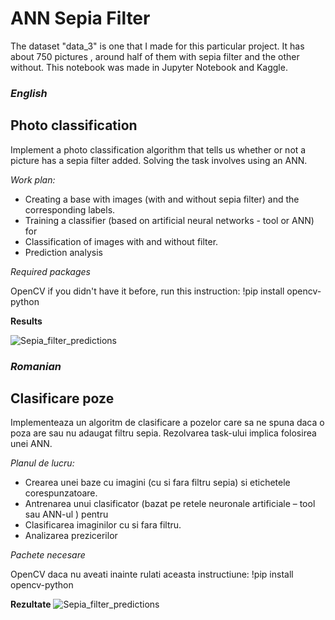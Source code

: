 # ANN Sepia Filter

The dataset  "data_3" is one that I made for this particular project. It has about 750 pictures , around half of them with sepia filter and the other without.
This notebook was made in Jupyter Notebook and Kaggle.
### *English*


## **Photo classification**

Implement a photo classification algorithm that tells us whether or not a picture has a sepia filter added.
Solving the task involves using an ANN.

*Work plan:*

 - Creating a base with images (with and without sepia filter) and the corresponding labels.
 - Training a classifier (based on artificial neural networks - tool or ANN) for
 - Classification of images with and without filter.
 - Prediction analysis

*Required packages*

   OpenCV
   if you didn't have it before, run this instruction: !pip install opencv-python
   
**Results**

![Sepia_filter_predictions](https://user-images.githubusercontent.com/62243784/111454227-191c0480-871d-11eb-8532-99e9b35702fb.jpg)

### *Romanian*

## **Clasificare poze**

Implementeaza un algoritm de clasificare a pozelor care sa ne spuna daca o poza are sau nu adaugat filtru sepia.
Rezolvarea task-ului implica folosirea unei ANN.

*Planul de lucru:*

 - Crearea unei baze cu imagini (cu si fara filtru sepia) si etichetele corespunzatoare.
 - Antrenarea unui clasificator (bazat pe retele neuronale artificiale – tool sau ANN-ul ) pentru
 - Clasificarea imaginilor cu si fara filtru.
 - Analizarea prezicerilor

*Pachete necesare*

  OpenCV
  daca nu aveati inainte rulati aceasta instructiune: !pip install opencv-python

**Rezultate**
![Sepia_filter_predictions](https://user-images.githubusercontent.com/62243784/111454227-191c0480-871d-11eb-8532-99e9b35702fb.jpg)
